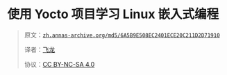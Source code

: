 # 使用 Yocto 项目学习 Linux 嵌入式编程

> 原文：[`zh.annas-archive.org/md5/6A5B9E508EC2401ECE20C211D2D71910`](https://zh.annas-archive.org/md5/6A5B9E508EC2401ECE20C211D2D71910)
> 
> 译者：[飞龙](https://github.com/wizardforcel)
> 
> 协议：[CC BY-NC-SA 4.0](http://creativecommons.org/licenses/by-nc-sa/4.0/)
